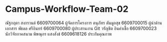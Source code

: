# Campus-Workflow-Team-02
ณัฐกฤตา สงกรานต์ 6609700064 ผู้จัดการโครงการ
ตนุภัทร ตันมูลสุข 6609700015 ผู้นำด้านเอกสาร
พัธดล ศรีอินทร์ 6609700080 ผู้ประสานงาน Git
วรัญชิต อินคำเชื้อ 6609700023 นักวิจัยภาคสนาม
พิษณุกร แสงสังข์ 6609618126 ประกันคุณภาพ 
